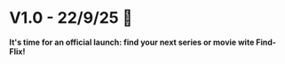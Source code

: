 # V1.0 - 22/9/25 📆
**It's time for an official launch: find your next series or movie wite Find-Flix!**
